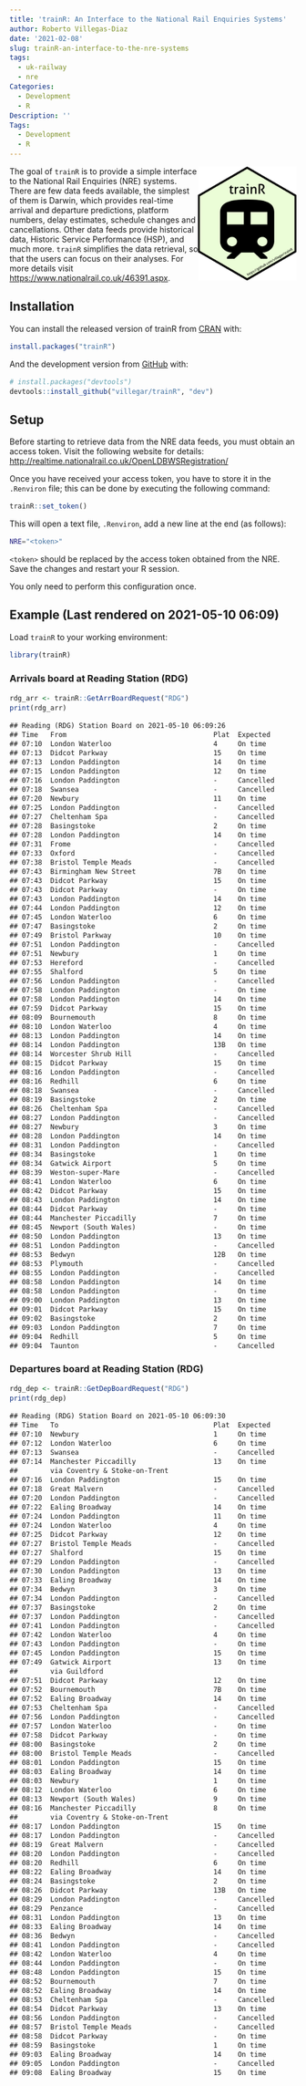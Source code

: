 ```yaml
---
title: 'trainR: An Interface to the National Rail Enquiries Systems'
author: Roberto Villegas-Diaz
date: '2021-02-08'
slug: trainR-an-interface-to-the-nre-systems
tags:
  - uk-railway
  - nre
Categories:
  - Development
  - R
Description: ''
Tags:
  - Development
  - R
---
```


<img src="https://raw.githubusercontent.com/villegar/trainR/main/inst/images/logo.png" alt="logo" align="right" height=200px/>

The goal of `trainR` is to provide a simple interface to the 
National Rail Enquiries (NRE) systems. There are few data feeds 
available, the simplest of them is Darwin, which provides real-time 
arrival and departure predictions, platform numbers, delay estimates, 
schedule changes and cancellations. Other data feeds provide historical 
data, Historic Service Performance (HSP), and much more. `trainR` 
simplifies the data retrieval, so that the users can focus on their 
analyses. For more details visit 
https://www.nationalrail.co.uk/46391.aspx.

## Installation

You can install the released version of trainR from [CRAN](https://CRAN.R-project.org) with:

``` r
install.packages("trainR")
```

And the development version from [GitHub](https://github.com/) with:

``` r
# install.packages("devtools")
devtools::install_github("villegar/trainR", "dev")
```

## Setup
Before starting to retrieve data from the NRE data feeds, you must obtain an access token. 
Visit the following website for details: http://realtime.nationalrail.co.uk/OpenLDBWSRegistration/

Once you have received your access token, you have to store it in the `.Renviron` file; this can be 
done by executing the following command:


```r
trainR::set_token()
```

This will open a text file, `.Renviron`, add a new line at the end (as follows):

```bash
NRE="<token>"
```

`<token>` should be replaced by the access token obtained from the NRE. Save the changes and restart 
your R session.

You only need to perform this configuration once.

## Example (Last rendered on 2021-05-10 06:09)

Load `trainR` to your working environment:

```r
library(trainR)
```

### Arrivals board at Reading Station (RDG)


```r
rdg_arr <- trainR::GetArrBoardRequest("RDG")
print(rdg_arr)
```

```
## Reading (RDG) Station Board on 2021-05-10 06:09:26
## Time   From                                    Plat  Expected
## 07:10  London Waterloo                         4     On time
## 07:13  Didcot Parkway                          15    On time
## 07:13  London Paddington                       14    On time
## 07:15  London Paddington                       12    On time
## 07:16  London Paddington                       -     Cancelled
## 07:18  Swansea                                 -     Cancelled
## 07:20  Newbury                                 11    On time
## 07:25  London Paddington                       -     Cancelled
## 07:27  Cheltenham Spa                          -     Cancelled
## 07:28  Basingstoke                             2     On time
## 07:28  London Paddington                       14    On time
## 07:31  Frome                                   -     Cancelled
## 07:33  Oxford                                  -     Cancelled
## 07:38  Bristol Temple Meads                    -     Cancelled
## 07:43  Birmingham New Street                   7B    On time
## 07:43  Didcot Parkway                          15    On time
## 07:43  Didcot Parkway                          -     On time
## 07:43  London Paddington                       14    On time
## 07:44  London Paddington                       12    On time
## 07:45  London Waterloo                         6     On time
## 07:47  Basingstoke                             2     On time
## 07:49  Bristol Parkway                         10    On time
## 07:51  London Paddington                       -     Cancelled
## 07:51  Newbury                                 1     On time
## 07:53  Hereford                                -     Cancelled
## 07:55  Shalford                                5     On time
## 07:56  London Paddington                       -     Cancelled
## 07:58  London Paddington                       -     On time
## 07:58  London Paddington                       14    On time
## 07:59  Didcot Parkway                          15    On time
## 08:09  Bournemouth                             8     On time
## 08:10  London Waterloo                         4     On time
## 08:13  London Paddington                       14    On time
## 08:14  London Paddington                       13B   On time
## 08:14  Worcester Shrub Hill                    -     Cancelled
## 08:15  Didcot Parkway                          15    On time
## 08:16  London Paddington                       -     Cancelled
## 08:16  Redhill                                 6     On time
## 08:18  Swansea                                 -     Cancelled
## 08:19  Basingstoke                             2     On time
## 08:26  Cheltenham Spa                          -     Cancelled
## 08:27  London Paddington                       -     Cancelled
## 08:27  Newbury                                 3     On time
## 08:28  London Paddington                       14    On time
## 08:31  London Paddington                       -     Cancelled
## 08:34  Basingstoke                             1     On time
## 08:34  Gatwick Airport                         5     On time
## 08:39  Weston-super-Mare                       -     Cancelled
## 08:41  London Waterloo                         6     On time
## 08:42  Didcot Parkway                          15    On time
## 08:43  London Paddington                       14    On time
## 08:44  Didcot Parkway                          -     On time
## 08:44  Manchester Piccadilly                   7     On time
## 08:45  Newport (South Wales)                   -     On time
## 08:50  London Paddington                       13    On time
## 08:51  London Paddington                       -     Cancelled
## 08:53  Bedwyn                                  12B   On time
## 08:53  Plymouth                                -     Cancelled
## 08:55  London Paddington                       -     Cancelled
## 08:58  London Paddington                       14    On time
## 08:58  London Paddington                       -     On time
## 09:00  London Paddington                       13    On time
## 09:01  Didcot Parkway                          15    On time
## 09:02  Basingstoke                             2     On time
## 09:03  London Paddington                       7     On time
## 09:04  Redhill                                 5     On time
## 09:04  Taunton                                 -     Cancelled
```

### Departures board at Reading Station (RDG)


```r
rdg_dep <- trainR::GetDepBoardRequest("RDG")
print(rdg_dep)
```

```
## Reading (RDG) Station Board on 2021-05-10 06:09:30
## Time   To                                      Plat  Expected
## 07:10  Newbury                                 1     On time
## 07:12  London Waterloo                         6     On time
## 07:13  Swansea                                 -     Cancelled
## 07:14  Manchester Piccadilly                   13    On time
##        via Coventry & Stoke-on-Trent           
## 07:16  London Paddington                       15    On time
## 07:18  Great Malvern                           -     Cancelled
## 07:20  London Paddington                       -     Cancelled
## 07:22  Ealing Broadway                         14    On time
## 07:24  London Paddington                       11    On time
## 07:24  London Waterloo                         4     On time
## 07:25  Didcot Parkway                          12    On time
## 07:27  Bristol Temple Meads                    -     Cancelled
## 07:27  Shalford                                15    On time
## 07:29  London Paddington                       -     Cancelled
## 07:30  London Paddington                       13    On time
## 07:33  Ealing Broadway                         14    On time
## 07:34  Bedwyn                                  3     On time
## 07:34  London Paddington                       -     Cancelled
## 07:37  Basingstoke                             2     On time
## 07:37  London Paddington                       -     Cancelled
## 07:41  London Paddington                       -     Cancelled
## 07:42  London Waterloo                         4     On time
## 07:43  London Paddington                       -     On time
## 07:45  London Paddington                       15    On time
## 07:49  Gatwick Airport                         13    On time
##        via Guildford                           
## 07:51  Didcot Parkway                          12    On time
## 07:52  Bournemouth                             7B    On time
## 07:52  Ealing Broadway                         14    On time
## 07:53  Cheltenham Spa                          -     Cancelled
## 07:56  London Paddington                       -     Cancelled
## 07:57  London Waterloo                         -     On time
## 07:58  Didcot Parkway                          -     On time
## 08:00  Basingstoke                             2     On time
## 08:00  Bristol Temple Meads                    -     Cancelled
## 08:01  London Paddington                       15    On time
## 08:03  Ealing Broadway                         14    On time
## 08:03  Newbury                                 1     On time
## 08:12  London Waterloo                         6     On time
## 08:13  Newport (South Wales)                   9     On time
## 08:16  Manchester Piccadilly                   8     On time
##        via Coventry & Stoke-on-Trent           
## 08:17  London Paddington                       15    On time
## 08:17  London Paddington                       -     Cancelled
## 08:19  Great Malvern                           -     Cancelled
## 08:20  London Paddington                       -     Cancelled
## 08:20  Redhill                                 6     On time
## 08:22  Ealing Broadway                         14    On time
## 08:24  Basingstoke                             2     On time
## 08:26  Didcot Parkway                          13B   On time
## 08:29  London Paddington                       -     Cancelled
## 08:29  Penzance                                -     Cancelled
## 08:31  London Paddington                       13    On time
## 08:33  Ealing Broadway                         14    On time
## 08:36  Bedwyn                                  -     Cancelled
## 08:41  London Paddington                       -     Cancelled
## 08:42  London Waterloo                         4     On time
## 08:44  London Paddington                       -     On time
## 08:48  London Paddington                       15    On time
## 08:52  Bournemouth                             7     On time
## 08:52  Ealing Broadway                         14    On time
## 08:53  Cheltenham Spa                          -     Cancelled
## 08:54  Didcot Parkway                          13    On time
## 08:56  London Paddington                       -     Cancelled
## 08:57  Bristol Temple Meads                    -     Cancelled
## 08:58  Didcot Parkway                          -     On time
## 08:59  Basingstoke                             1     On time
## 09:03  Ealing Broadway                         14    On time
## 09:05  London Paddington                       -     Cancelled
## 09:08  Ealing Broadway                         15    On time
```
